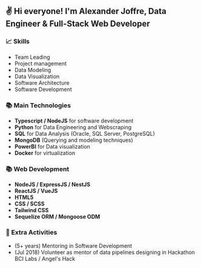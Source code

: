 ## :v: Hi everyone! I'm Alexander Joffre, Data Engineer & Full-Stack Web Developer

### :chart_with_upwards_trend: Skills
- Team Leading
- Project management
- Data Modeling
- Data Visualization
- Software Architecture
- Software Development

### :books: Main Technologies
- **Typescript / NodeJS** for software development
- **Python** for Data Engineering and Webscraping
- **SQL** for Data Analysis (Oracle, SQL Server, PostgreSQL)
- **MongoDB** (Querying and modeling techniques)
- **PowerBI** for Data visualization
- **Docker** for virtualization

### :books: Web Development
- **NodeJS / ExpressJS / NestJS**
- **ReactJS / VueJS**
- **HTML5**
- **CSS / SCSS**
- **Tailwind CSS**
- **Sequelize ORM / Mongoose ODM**

### :calendar: Extra Activities
- (5+ years) Mentoring in Software Development
- (Jul 2018) Volunteer as mentor of data pipelines designing in Hackathon BCI Labs / Angel's Hack
